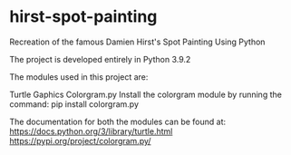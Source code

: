 # hirst-spot-painting


Recreation of the famous Damien Hirst's Spot Painting Using Python

The project is developed entirely in Python 3.9.2

The modules used in this project are:

Turtle Gaphics
Colorgram.py
Install the colorgram module by running the command: pip install colorgram.py

The documentation for both the modules can be found at: https://docs.python.org/3/library/turtle.html https://pypi.org/project/colorgram.py/
